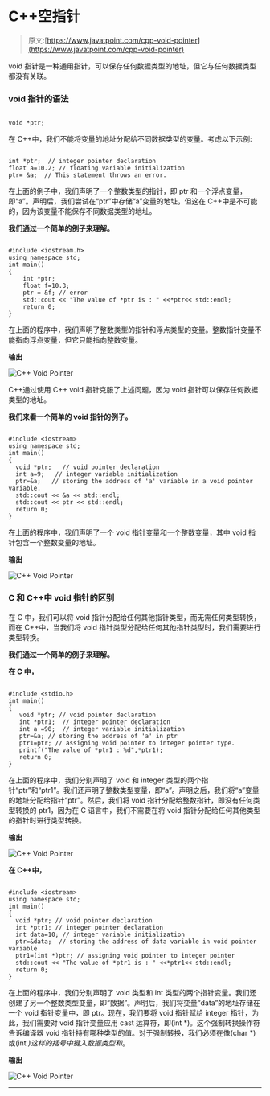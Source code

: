 # C++空指针

> 原文:[https://www.javatpoint.com/cpp-void-pointer](https://www.javatpoint.com/cpp-void-pointer)

void 指针是一种通用指针，可以保存任何数据类型的地址，但它与任何数据类型都没有关联。

### void 指针的语法

```

void *ptr;

```

在 C++中，我们不能将变量的地址分配给不同数据类型的变量。考虑以下示例:

```

int *ptr;  // integer pointer declaration
float a=10.2; // floating variable initialization
ptr= &a;  // This statement throws an error.

```

在上面的例子中，我们声明了一个整数类型的指针，即 ptr 和一个浮点变量，即“a”。声明后，我们尝试在“ptr”中存储“a”变量的地址，但这在 C++中是不可能的，因为该变量不能保存不同数据类型的地址。

**我们通过一个简单的例子来理解。**

```

#include <iostream.h>
using namespace std;
int main()
{
    int *ptr;
    float f=10.3;
    ptr = &f; // error
    std::cout << "The value of *ptr is : " <<*ptr<< std::endl;
    return 0;
}

```

在上面的程序中，我们声明了整数类型的指针和浮点类型的变量。整数指针变量不能指向浮点变量，但它只能指向整数变量。

**输出**

![C++ Void Pointer](../Images/58461d36d1f63b4fe879630ffa4ed743.png)

C++通过使用 C++ void 指针克服了上述问题，因为 void 指针可以保存任何数据类型的地址。

**我们来看一个简单的 void 指针的例子。**

```

#include <iostream>
using namespace std;
int main()
{
  void *ptr;   // void pointer declaration
  int a=9;   // integer variable initialization
  ptr=&a;   // storing the address of 'a' variable in a void pointer variable.
  std::cout << &a << std::endl;
  std::cout << ptr << std::endl;
  return 0;
}

```

在上面的程序中，我们声明了一个 void 指针变量和一个整数变量，其中 void 指针包含一个整数变量的地址。

**输出**

![C++ Void Pointer](../Images/4aa416054364774ee8c19f32040558c8.png)

### C 和 C++中 void 指针的区别

在 C 中，我们可以将 void 指针分配给任何其他指针类型，而无需任何类型转换，而在 C++中，当我们将 void 指针类型分配给任何其他指针类型时，我们需要进行类型转换。

**我们通过一个简单的例子来理解。**

**在 C 中，**

```

#include <stdio.h>
int main()
{
   void *ptr; // void pointer declaration
   int *ptr1;  // integer pointer declaration
   int a =90;  // integer variable initialization
   ptr=&a; // storing the address of 'a' in ptr
   ptr1=ptr; // assigning void pointer to integer pointer type.
   printf("The value of *ptr1 : %d",*ptr1);
   return 0;
}

```

在上面的程序中，我们分别声明了 void 和 integer 类型的两个指针“ptr”和“ptr1”。我们还声明了整数类型变量，即“a”。声明之后，我们将“a”变量的地址分配给指针“ptr”。然后，我们将 void 指针分配给整数指针，即没有任何类型转换的 ptr1，因为在 C 语言中，我们不需要在将 void 指针分配给任何其他类型的指针时进行类型转换。

**输出**

![C++ Void Pointer](../Images/62f4449e89bb1ac69ba162a426194655.png)

**在 C++中，**

```

#include <iostream>
using namespace std;
int main()
{
  void *ptr; // void pointer declaration
  int *ptr1; // integer pointer declaration
  int data=10; // integer variable initialization
  ptr=&data;  // storing the address of data variable in void pointer variable
  ptr1=(int *)ptr; // assigning void pointer to integer pointer
  std::cout << "The value of *ptr1 is : " <<*ptr1<< std::endl;
  return 0;
}

```

在上面的程序中，我们分别声明了 void 类型和 int 类型的两个指针变量。我们还创建了另一个整数类型变量，即“数据”。声明后，我们将变量“data”的地址存储在一个 void 指针变量中，即 ptr。现在，我们要将 void 指针赋给 integer 指针，为此，我们需要对 void 指针变量应用 cast 运算符，即(int *)。这个强制转换操作符告诉编译器 void 指针持有哪种类型的值。对于强制转换，我们必须在像(char *)或(int *)这样的括号中键入数据类型和*。

**输出**

![C++ Void Pointer](../Images/06cbea018748da6acfbded82b3a4a1d4.png)

* * *